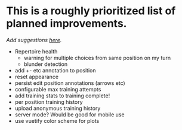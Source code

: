 # This is a roughly prioritized list of planned improvements.

_Add suggestions [here](https://github.com/theProgramLuke/chess_opening_drills/issues)._

- Repertoire health
  - warning for multiple choices from same position on my turn
  - blunder detection
- add +- etc annotation to position
- reset appearance
- persist edit position annotations (arrows etc)
- configurable max training attempts
- add training stats to training complete!
- per position training history
- upload anonymous training history
- server mode? Would be good for mobile use
- use vuetify color scheme for plots
